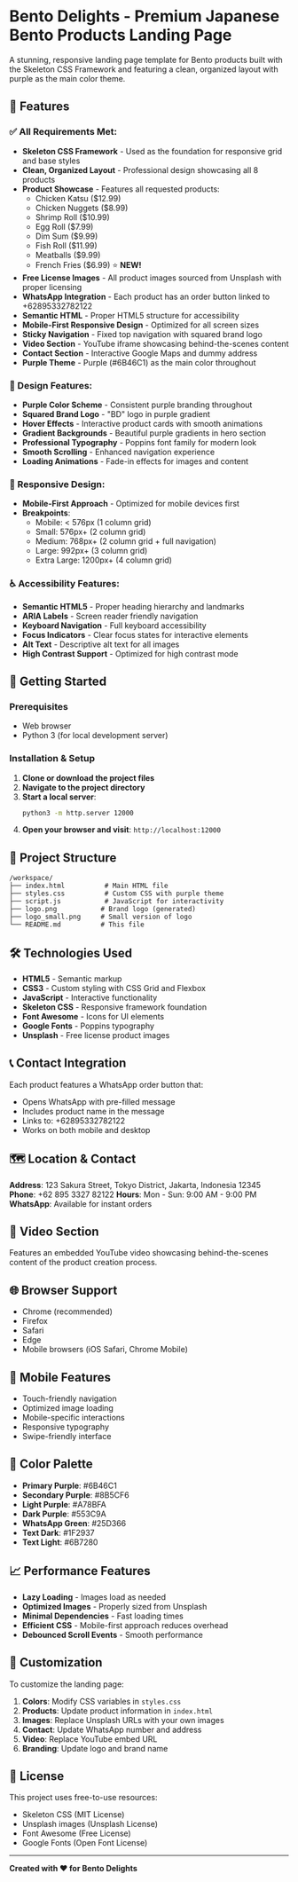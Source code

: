 # Bento Delights - Premium Japanese Bento Products Landing Page

A stunning, responsive landing page template for Bento products built with the Skeleton CSS Framework and featuring a clean, organized layout with purple as the main color theme.

## 🌟 Features

### ✅ All Requirements Met:
- **Skeleton CSS Framework** - Used as the foundation for responsive grid and base styles
- **Clean, Organized Layout** - Professional design showcasing all 8 products
- **Product Showcase** - Features all requested products:
  - Chicken Katsu ($12.99)
  - Chicken Nuggets ($8.99)
  - Shrimp Roll ($10.99)
  - Egg Roll ($7.99)
  - Dim Sum ($9.99)
  - Fish Roll ($11.99)
  - Meatballs ($9.99)
  - French Fries ($6.99) ⭐ **NEW!**
- **Free License Images** - All product images sourced from Unsplash with proper licensing
- **WhatsApp Integration** - Each product has an order button linked to +62895332782122
- **Semantic HTML** - Proper HTML5 structure for accessibility
- **Mobile-First Responsive Design** - Optimized for all screen sizes
- **Sticky Navigation** - Fixed top navigation with squared brand logo
- **Video Section** - YouTube iframe showcasing behind-the-scenes content
- **Contact Section** - Interactive Google Maps and dummy address
- **Purple Theme** - Purple (#6B46C1) as the main color throughout

### 🎨 Design Features:
- **Purple Color Scheme** - Consistent purple branding throughout
- **Squared Brand Logo** - "BD" logo in purple gradient
- **Hover Effects** - Interactive product cards with smooth animations
- **Gradient Backgrounds** - Beautiful purple gradients in hero section
- **Professional Typography** - Poppins font family for modern look
- **Smooth Scrolling** - Enhanced navigation experience
- **Loading Animations** - Fade-in effects for images and content

### 📱 Responsive Design:
- **Mobile-First Approach** - Optimized for mobile devices first
- **Breakpoints**:
  - Mobile: < 576px (1 column grid)
  - Small: 576px+ (2 column grid)
  - Medium: 768px+ (2 column grid + full navigation)
  - Large: 992px+ (3 column grid)
  - Extra Large: 1200px+ (4 column grid)

### ♿ Accessibility Features:
- **Semantic HTML5** - Proper heading hierarchy and landmarks
- **ARIA Labels** - Screen reader friendly navigation
- **Keyboard Navigation** - Full keyboard accessibility
- **Focus Indicators** - Clear focus states for interactive elements
- **Alt Text** - Descriptive alt text for all images
- **High Contrast Support** - Optimized for high contrast mode

## 🚀 Getting Started

### Prerequisites
- Web browser
- Python 3 (for local development server)

### Installation & Setup

1. **Clone or download the project files**
2. **Navigate to the project directory**
3. **Start a local server**:
   ```bash
   python3 -m http.server 12000
   ```
4. **Open your browser and visit**: `http://localhost:12000`

## 📁 Project Structure

```
/workspace/
├── index.html          # Main HTML file
├── styles.css          # Custom CSS with purple theme
├── script.js           # JavaScript for interactivity
├── logo.png           # Brand logo (generated)
├── logo_small.png     # Small version of logo
└── README.md          # This file
```

## 🛠️ Technologies Used

- **HTML5** - Semantic markup
- **CSS3** - Custom styling with CSS Grid and Flexbox
- **JavaScript** - Interactive functionality
- **Skeleton CSS** - Responsive framework foundation
- **Font Awesome** - Icons for UI elements
- **Google Fonts** - Poppins typography
- **Unsplash** - Free license product images

## 📞 Contact Integration

Each product features a WhatsApp order button that:
- Opens WhatsApp with pre-filled message
- Includes product name in the message
- Links to: +62895332782122
- Works on both mobile and desktop

## 🗺️ Location & Contact

**Address**: 123 Sakura Street, Tokyo District, Jakarta, Indonesia 12345
**Phone**: +62 895 3327 82122
**Hours**: Mon - Sun: 9:00 AM - 9:00 PM
**WhatsApp**: Available for instant orders

## 🎥 Video Section

Features an embedded YouTube video showcasing behind-the-scenes content of the product creation process.

## 🌐 Browser Support

- Chrome (recommended)
- Firefox
- Safari
- Edge
- Mobile browsers (iOS Safari, Chrome Mobile)

## 📱 Mobile Features

- Touch-friendly navigation
- Optimized image loading
- Mobile-specific interactions
- Responsive typography
- Swipe-friendly interface

## 🎨 Color Palette

- **Primary Purple**: #6B46C1
- **Secondary Purple**: #8B5CF6
- **Light Purple**: #A78BFA
- **Dark Purple**: #553C9A
- **WhatsApp Green**: #25D366
- **Text Dark**: #1F2937
- **Text Light**: #6B7280

## 📈 Performance Features

- **Lazy Loading** - Images load as needed
- **Optimized Images** - Properly sized from Unsplash
- **Minimal Dependencies** - Fast loading times
- **Efficient CSS** - Mobile-first approach reduces overhead
- **Debounced Scroll Events** - Smooth performance

## 🔧 Customization

To customize the landing page:

1. **Colors**: Modify CSS variables in `styles.css`
2. **Products**: Update product information in `index.html`
3. **Images**: Replace Unsplash URLs with your own images
4. **Contact**: Update WhatsApp number and address
5. **Video**: Replace YouTube embed URL
6. **Branding**: Update logo and brand name

## 📄 License

This project uses free-to-use resources:
- Skeleton CSS (MIT License)
- Unsplash images (Unsplash License)
- Font Awesome (Free License)
- Google Fonts (Open Font License)

---

**Created with ❤️ for Bento Delights**